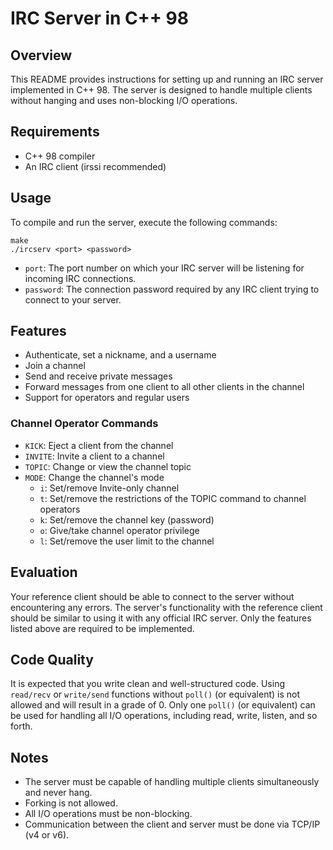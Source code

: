 # IRC Server in C++ 98

## Overview

This README provides instructions for setting up and running an IRC server implemented in C++ 98. The server is designed to handle multiple clients without hanging and uses non-blocking I/O operations.

## Requirements

* C++ 98 compiler
* An IRC client (irssi recommended)

## Usage

To compile and run the server, execute the following commands:

```
make
./ircserv <port> <password>
```

* `port`: The port number on which your IRC server will be listening for incoming IRC connections.
* `password`: The connection password required by any IRC client trying to connect to your server.

## Features

* Authenticate, set a nickname, and a username
* Join a channel
* Send and receive private messages
* Forward messages from one client to all other clients in the channel
* Support for operators and regular users

### Channel Operator Commands

* `KICK`: Eject a client from the channel
* `INVITE`: Invite a client to a channel
* `TOPIC`: Change or view the channel topic
* `MODE`: Change the channel's mode
  * `i`: Set/remove Invite-only channel
  * `t`: Set/remove the restrictions of the TOPIC command to channel operators
  * `k`: Set/remove the channel key (password)
  * `o`: Give/take channel operator privilege
  * `l`: Set/remove the user limit to the channel

## Evaluation

Your reference client should be able to connect to the server without encountering any errors. The server's functionality with the reference client should be similar to using it with any official IRC server. Only the features listed above are required to be implemented.

## Code Quality

It is expected that you write clean and well-structured code. Using `read/recv` or `write/send` functions without `poll()` (or equivalent) is not allowed and will result in a grade of 0. Only one `poll()` (or equivalent) can be used for handling all I/O operations, including read, write, listen, and so forth.

## Notes

* The server must be capable of handling multiple clients simultaneously and never hang.
* Forking is not allowed.
* All I/O operations must be non-blocking.
* Communication between the client and server must be done via TCP/IP (v4 or v6).
